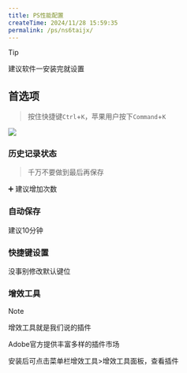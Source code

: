 ```yaml
---
title: PS性能配置
createTime: 2024/11/28 15:59:35
permalink: /ps/ns6taijx/
---
```

>[!tip]
>
>建议软件一安装完就设置

## 首选项

> 按住快捷键`Ctrl`+`K`，苹果用户按下`Command`+`K`

![](https://file.iglooblog.top/ps/%E6%88%AA%E5%B1%8F2025-06-07%2020.46.53.png)

### 历史记录状态

> 千万不要做到最后再保存

➕ 建议增加次数

### 自动保存

建议10分钟

### 快捷键设置

没事别修改默认键位

### 增效工具

> [!note]
>
> 增效工具就是我们说的插件

Adobe官方提供丰富多样的插件市场

安装后可点击菜单栏增效工具>增效工具面板，查看插件

